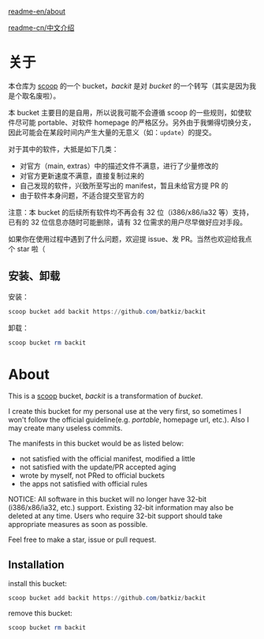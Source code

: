 [readme-en/about](#about)

[readme-cn/中文介绍](#关于)

# 关于

本仓库为 [scoop](https://github.com/lukesampson/scoop) 的一个 bucket，_backit_ 是对 _bucket_ 的一个转写（其实是因为我是个取名废啦）。

本 bucket 主要目的是自用，所以说我可能不会遵循 scoop 的一些规则，如使软件尽可能 portable、对软件 homepage 的严格区分。另外由于我懒得切换分支，因此可能会在某段时间内产生大量的无意义（如：`update`）的提交。

对于其中的软件，大抵是如下几类：

* 对官方（main, extras）中的描述文件不满意，进行了少量修改的
* 对官方更新速度不满意，直接复制过来的
* 自己发现的软件，兴致所至写出的 manifest，暂且未给官方提 PR 的
* 由于软件本身问题，不适合提交至官方的

注意：本 bucket 的后续所有软件均不再会有 32 位（i386/x86/ia32 等）支持，已有的 32 位信息亦随时可能删除，请有 32 位需求的用户尽早做好应对手段。

如果你在使用过程中遇到了什么问题，欢迎提 issue、发 PR。当然也欢迎给我点个 star 啦（

## 安装、卸载

安装：

```powershell
scoop bucket add backit https://github.com/batkiz/backit
```

卸载：

```powershell
scoop bucket rm backit
```

# About

This is a [scoop](https://github.com/lukesampson/scoop) bucket, _backit_ is a transformation of _bucket_.

I create this bucket for my personal use at the very first, so sometimes I won't follow the official guideline(e.g. _portable_, homepage url, etc.). Also I may create many useless commits.

The manifests in this bucket would be as listed below:

* not satisfied with the official manifest, modified a little
* not satisfied with the update/PR accepted aging
* wrote by myself, not PRed to official buckets
* the apps not satisfied with official rules

NOTICE: All software in this bucket will no longer have 32-bit (i386/x86/ia32, etc.) support. Existing 32-bit information may also be deleted at any time. Users who require 32-bit support should take appropriate measures as soon as possible.

Feel free to make a star, issue or pull request.

## Installation

install this bucket:

```powershell
scoop bucket add backit https://github.com/batkiz/backit
```

remove this bucket:

```powershell
scoop bucket rm backit
```
